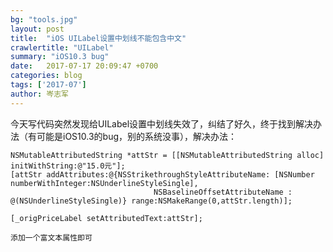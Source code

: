 ```yaml
---
bg: "tools.jpg"
layout: post
title:  "iOS UILabel设置中划线不能包含中文"
crawlertitle: "UILabel"
summary: "iOS10.3 bug"
date:   2017-07-17 20:09:47 +0700
categories: blog
tags: ['2017-07']
author: 岑志军
---
```


今天写代码突然发现给UILabel设置中划线失效了，纠结了好久，终于找到解决办法（有可能是iOS10.3的bug，别的系统没事），解决办法：

```
NSMutableAttributedString *attStr = [[NSMutableAttributedString alloc] initWithString:@"15.0元"];
[attStr addAttributes:@{NSStrikethroughStyleAttributeName: [NSNumber numberWithInteger:NSUnderlineStyleSingle],
                                NSBaselineOffsetAttributeName : @(NSUnderlineStyleSingle)} range:NSMakeRange(0,attStr.length)];

[_origPriceLabel setAttributedText:attStr];
```
`添加一个富文本属性即可`


